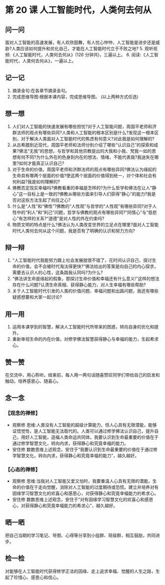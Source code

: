 
# 第 20 课 人工智能时代，人类何去何从

## 问一问

面对人工智能的高速发展，有人欢欣鼓舞，有人忧心忡忡，人工智能是进步还是威胁?人类应该如何提升和优化自己，才能在人工智能时代立于不败之地? 5. 观听视频:《人工智能时代，人类何去何从》(126 分钟共)，三遍以上。 6. 阅读:《人工智能时代，人类何去何从》，一遍以上。

## 记一记

1. 摘录金句:在各章节摘录金句。
2. 完成思维导图:根据本课内容，完成思维导图。
   (以上两种方式任选)

## 想一想

1. 人们对人工智能的快速发展有哪些担忧?对于人工智能问题，周国平老师和济群法师的观点有哪些异同?人类和人工智能的根本区别是什么?发现这一根本区别，对于解决人类面对人工智能时代的焦虑有何意义?对此我是如何理解的?
2. 从古希腊到近现代，周国平老师和法师分别介绍了哪些“认识自己”的探索和成果?佛法“无我”的思想，与哲学和其他宗教提出的大我和小我、梵我一如的思想有何不同?为什么外在的色身到内在的想法、情绪，不能代表我?我迷失在哪里?如何才能真正认识自己?
3. 对于生命的价值，周国平老师和济群法师的观点有哪些异同?佛法认为缘起的生命具有哪两个层面的价值?使这两个层面的价值得到统一，对个体和社会有何利益?我是如何理解的?
4. 佛教否定现实幸福吗?佛教看重的幸福是怎样的?为什么哲学和佛法在让人“静心”这一目标上是一致的?佛教从哪些方面来引导人们获得“静心”的能力?我是否对这些方法生起了向往之心?
5. 什么是“人性”和“佛性”?佛教的“人性观”与哲学的“人性观”有哪些异同?对于人性中的“利人”和“利己”问题，哲学与佛教的观点有哪些异同?“同情心”与“慈悲心”有怎样的关系?“道德”是对人性的外在约束吗?
6. 物质文明的特点是什么?佛法认为人类改变世界的立足点在哪里?面对人工智能时代人类何去何从这个问题，我是否有了明确的认识和努力方向?

## 辩一辩

1. “人工智能时代我能努力跟上社会发展就很不错了，花时间认识自己、探讨生命的价值，会不会被时代淘汰得更快?”佛法给出的答案是向自己的内心探求，需要去认识人的心性，这条路我认同吗?为什么?
2. “佛法讲生命是缘起的假象，那探讨生命价值和幸福还有什么意义!”这样的想法存在什么问题?认清生命真相、获得静心能力，对人生幸福有哪些帮助?
3. 关于人工智能时代引发的人类的价值问题、幸福问题和出路问题，我还有哪些疑惑想要和大家一起讨论?

## 用一用

1. 运用本课学到的智慧，解决人工智能时代所带来的困惑，转向自身的优化和提升。
2. 重新审视生命的内在价值，对修学佛法智慧获得静心与幸福的能力，生起希求心。

## 赞一赞

在交流中，用心聆听。结束前，每人用一两句话随喜赞叹同学们带给自己的启发和触动，培养感恩心、随喜心。

## 念一念

### 【观念的禅修】

  - 观察修
    思维:人类没有人工智能的超级计算能力，但人心具有无限潜能，能够证悟觉性，是人工智能无法取代的。人类可以通过修学佛法认识自己，提升自己，用好人工智能，造福人类命运共同体。我要认识到生命最重要的价值在于通过修学智慧文化，转向内求，获得静心和究竟幸福的能力。
  - 安住修
    数数思维上述观念，安住于“我要认识到生命最重要的价值在于通过修学智慧文化，转向内求，获得静心和究竟幸福的能力”，越久越好。

### 【心态的禅修】

  - 观察修
    思维:当我对人工智能又爱又怕时，我要重温人心具有无限的潜能，生命的价值在于走向觉醒，消除对人工智能的过度期待或恐慌。建立并培养对有因缘学习智慧文化的欢喜心和感恩心，对获得静心和究竟幸福能力的希求心。
  - 安住修
    数数思维上述观念，安住于“对有因缘学习智慧文化的欢喜心和感恩心，对获得静心和究竟幸福能力的希求心”，越久越好。

## 晒一晒

把自己当期的学习笔记、导图、心得等分享到小组群、班级群，相互鼓励，共同进步。

## 检一检

对能够在人工智能时代获得修学正法的因缘、走上追求幸福、觉醒的人生之路，生起了珍惜心、感恩心和信心。

